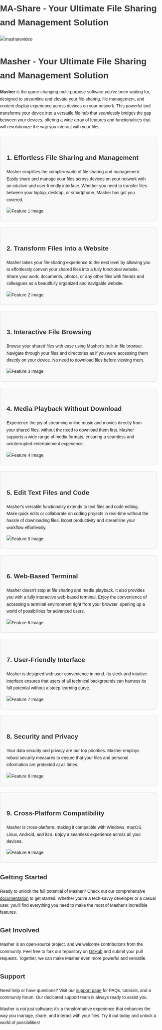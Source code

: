 # MA-Share - Your Ultimate File Sharing and Management Solution


![masharevideo](https://github.com/MohammadrezaAmani/FileManager/blob/main/assets/media/mashare.gif?raw=true)


<!DOCTYPE html>
<html lang="en">
<head>
    <meta charset="UTF-8">
    <meta name="viewport" content="width=device-width, initial-scale=1.0">
    <title>Masher - Your Ultimate File Sharing and Management Solution</title>
    <style>
        body {
            font-family: Arial, sans-serif;
            line-height: 1.6;
            margin: 0;
            padding: 0;
        }
        h1, h2, h3 {
            color: #333;
        }
        .feature {
            margin-top: 20px;
            padding: 20px;
            border: 1px solid #ddd;
            border-radius: 5px;
            background-color: #f9f9f9;
        }
        .feature img {
            max-width: 100%;
            height: auto;
        }
    </style>
</head>
<body>
    <h1>Masher - Your Ultimate File Sharing and Management Solution</h1>
    <p><strong>Masher</strong> is the game-changing multi-purpose software you've been waiting for, designed to streamline and elevate your file-sharing, file management, and content display experience across devices on your network. This powerful tool transforms your device into a versatile file hub that seamlessly bridges the gap between your devices, offering a wide array of features and functionalities that will revolutionize the way you interact with your files.</p>

<div class="feature">
    <h2>1. Effortless File Sharing and Management</h2>
    <p>Masher simplifies the complex world of file sharing and management. Easily share and manage your files across devices on your network with an intuitive and user-friendly interface. Whether you need to transfer files between your laptop, desktop, or smartphone, Masher has got you covered.</p>
    <img src="https://via.placeholder.com/400x200" alt="Feature 1 Image">
</div>

<!-- Feature 2 -->
<div class="feature">
    <h2>2. Transform Files into a Website</h2>
    <p>Masher takes your file-sharing experience to the next level by allowing you to effortlessly convert your shared files into a fully functional website. Share your work, documents, photos, or any other files with friends and colleagues as a beautifully organized and navigable website.</p>
    <img src="https://via.placeholder.com/400x200" alt="Feature 2 Image">
</div>


<div class="feature">
    <h2>3. Interactive File Browsing</h2>
    <p>Browse your shared files with ease using Masher's built-in file browser. Navigate through your files and directories as if you were accessing them directly on your device. No need to download files before viewing them.</p>
    <img src="https://via.placeholder.com/400x200" alt="Feature 3 Image">
</div>


<div class="feature">
    <h2>4. Media Playback Without Download</h2>
    <p>Experience the joy of streaming online music and movies directly from your shared files, without the need to download them first. Masher supports a wide range of media formats, ensuring a seamless and uninterrupted entertainment experience.</p>
    <img src="https://via.placeholder.com/400x200" alt="Feature 4 Image">
</div>


<div class="feature">
    <h2>5. Edit Text Files and Code</h2>
    <p>Masher's versatile functionality extends to text files and code editing. Make quick edits or collaborate on coding projects in real-time without the hassle of downloading files. Boost productivity and streamline your workflow effortlessly.</p>
    <img src="https://via.placeholder.com/400x200" alt="Feature 5 Image">
</div>


<div class="feature">
    <h2>6. Web-Based Terminal</h2>
    <p>Masher doesn't stop at file sharing and media playback. It also provides you with a fully interactive web-based terminal. Enjoy the convenience of accessing a terminal environment right from your browser, opening up a world of possibilities for advanced users.</p>
    <img src="https://via.placeholder.com/400x200" alt="Feature 6 Image">
</div>


<div class="feature">
    <h2>7. User-Friendly Interface</h2>
    <p>Masher is designed with user convenience in mind. Its sleek and intuitive interface ensures that users of all technical backgrounds can harness its full potential without a steep learning curve.</p>
    <img src="https://via.placeholder.com/400x200" alt="Feature 7 Image">
</div>


<div class="feature">
    <h2>8. Security and Privacy</h2>
    <p>Your data security and privacy are our top priorities. Masher employs robust security measures to ensure that your files and personal information are protected at all times.</p>
    <img src="https://via.placeholder.com/400x200" alt="Feature 8 Image">
</div>


<div class="feature">
    <h2>9. Cross-Platform Compatibility</h2>
    <p>Masher is cross-platform, making it compatible with Windows, macOS, Linux, Android, and iOS. Enjoy a seamless experience across all your devices.</p>
    <img src="https://via.placeholder.com/400x200" alt="Feature 9 Image">
</div>

<h2>Getting Started</h2>
<p>Ready to unlock the full potential of Masher? Check out our comprehensive <a href="https://masher-docs.com">documentation</a> to get started. Whether you're a tech-savvy developer or a casual user, you'll find everything you need to make the most of Masher's incredible features.</p>

<h2>Get Involved</h2>
<p>Masher is an open-source project, and we welcome contributions from the community. Feel free to fork our repository on <a href="https://github.com/masher">GitHub</a> and submit your pull requests. Together, we can make Masher even more powerful and versatile.</p>

<h2>Support</h2>
<p>Need help or have questions? Visit our <a href="https://masher-support.com">support page</a> for FAQs, tutorials, and a community forum. Our dedicated support team is always ready to assist you.</p>

<p>Masher is not just software; it's a transformative experience that enhances the way you manage, share, and interact with your files. Try it out today and unlock a world of possibilities!</p>
</body>
</html>
